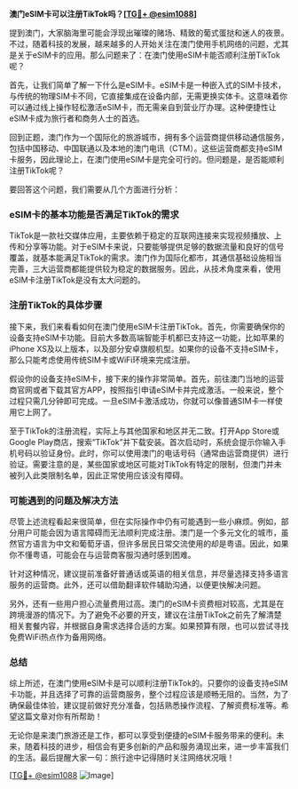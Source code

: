 **澳门eSIM卡可以注册TikTok吗？[[TG💪+ @esim1088](https://t.me/s/esim1088)]**

提到澳门，大家脑海里可能会浮现出璀璨的赌场、精致的葡式蛋挞和迷人的夜景。不过，随着科技的发展，越来越多的人开始关注在澳门使用手机网络的问题，尤其是关于eSIM卡的应用。那么问题来了：在澳门使用eSIM卡能否顺利注册TikTok呢？

首先，让我们简单了解一下什么是eSIM卡。eSIM卡是一种嵌入式的SIM卡技术，与传统的物理SIM卡不同，它直接集成在设备内部，无需更换实体卡。这意味着你可以通过线上操作轻松激活eSIM卡，而无需亲自到营业厅办理。这种便捷性让eSIM卡成为旅行者和商务人士的首选。

回到正题，澳门作为一个国际化的旅游城市，拥有多个运营商提供移动通信服务，包括中国移动、中国联通以及本地的澳门电讯（CTM）。这些运营商都支持eSIM卡服务，因此理论上，在澳门使用eSIM卡是完全可行的。但问题是，是否能顺利注册TikTok呢？

要回答这个问题，我们需要从几个方面进行分析：

### eSIM卡的基本功能是否满足TikTok的需求

TikTok是一款社交媒体应用，主要依赖于稳定的互联网连接来实现视频播放、上传和分享等功能。对于eSIM卡来说，只要能够提供足够的数据流量和良好的信号覆盖，就基本能满足TikTok的需求。澳门作为国际化都市，其通信基础设施相当完善，三大运营商都能提供较为稳定的数据服务。因此，从技术角度来看，使用eSIM卡注册TikTok是没有太大问题的。

### 注册TikTok的具体步骤

接下来，我们来看看如何在澳门使用eSIM卡注册TikTok。首先，你需要确保你的设备支持eSIM卡功能。目前大多数高端智能手机都已支持这一功能，比如苹果的iPhone XS及以上版本，以及部分安卓旗舰机型。如果你的设备不支持eSIM卡，那么只能考虑使用传统SIM卡或WiFi环境来完成注册。

假设你的设备支持eSIM卡，接下来的操作非常简单。首先，前往澳门当地的运营商官网或者下载其官方APP，按照指引申请eSIM卡并完成激活。一般来说，整个过程只需几分钟即可完成。一旦eSIM卡激活成功，你就可以像普通SIM卡一样使用它上网了。

至于TikTok的注册流程，实际上与其他国家和地区并无二致。打开App Store或Google Play商店，搜索“TikTok”并下载安装。首次启动时，系统会提示你输入手机号码以验证身份。此时，你可以使用澳门的电话号码（通常由运营商提供）进行验证。需要注意的是，某些国家或地区可能对TikTok有特定的限制，但澳门并未被列入此类限制名单，因此正常使用应该没有障碍。

### 可能遇到的问题及解决方法

尽管上述流程看起来很简单，但在实际操作中仍有可能遇到一些小麻烦。例如，部分用户可能会因为语言障碍而无法顺利完成注册。澳门是一个多元文化的城市，虽然官方语言为中文和葡萄牙语，但许多居民日常交流使用的却是粤语。因此，如果你不懂粤语，可能会在与运营商客服沟通时感到困难。

针对这种情况，建议提前准备好普通话或英语的相关信息，并尽量选择支持多语言服务的运营商。此外，还可以借助翻译软件辅助沟通，以便更快解决问题。

另外，还有一些用户担心流量费用过高。澳门的eSIM卡资费相对较高，尤其是在跨境漫游的情况下。为了避免不必要的开支，建议在注册TikTok之前先了解清楚相关套餐内容，并根据自身需求选择合适的方案。如果预算有限，也可以尝试寻找免费WiFi热点作为备用网络。

### 总结

综上所述，在澳门使用eSIM卡是可以顺利注册TikTok的。只要你的设备支持eSIM卡功能，并且选择了可靠的运营商服务，整个过程应该是顺畅无阻的。当然，为了确保最佳体验，建议提前做好充分准备，包括熟悉操作流程、了解资费标准等。希望这篇文章对你有所帮助！

无论你是来澳门旅游还是工作，都可以享受到便捷的eSIM卡服务带来的便利。未来，随着科技的进步，相信会有更多创新的产品和服务涌现出来，进一步丰富我们的生活。最后提醒大家一句：旅行途中记得随时关注网络状况哦！

[[TG💪+ @esim1088](https://t.me/s/esim1088) ![Image](https://i.postimg.cc/4NQfJmqS/Snipaste-2025-05-13-00-14-12.png)]